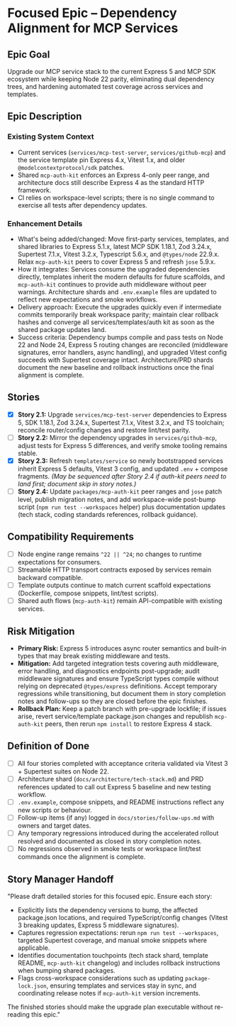 # Focused Epic – Dependency Alignment for MCP Services

## Epic Goal
Upgrade our MCP service stack to the current Express 5 and MCP SDK ecosystem while keeping Node 22 parity, eliminating dual dependency trees, and hardening automated test coverage across services and templates.

## Epic Description

### Existing System Context
- Current services (`services/mcp-test-server`, `services/github-mcp`) and the service template pin Express 4.x, Vitest 1.x, and older `@modelcontextprotocol/sdk` patches.
- Shared `mcp-auth-kit` enforces an Express 4-only peer range, and architecture docs still describe Express 4 as the standard HTTP framework.
- CI relies on workspace-level scripts; there is no single command to exercise all tests after dependency updates.

### Enhancement Details
- What's being added/changed: Move first-party services, templates, and shared libraries to Express 5.1.x, latest MCP SDK 1.18.1, Zod 3.24.x, Supertest 7.1.x, Vitest 3.2.x, Typescript 5.6.x, and `@types/node` 22.9.x. Relax `mcp-auth-kit` peers to cover Express 5 and refresh `jose` 5.9.x.
- How it integrates: Services consume the upgraded dependencies directly, templates inherit the modern defaults for future scaffolds, and `mcp-auth-kit` continues to provide auth middleware without peer warnings. Architecture shards and `.env.example` files are updated to reflect new expectations and smoke workflows.
- Delivery approach: Execute the upgrades quickly even if intermediate commits temporarily break workspace parity; maintain clear rollback hashes and converge all services/templates/auth kit as soon as the shared package updates land.
- Success criteria: Dependency bumps compile and pass tests on Node 22 and Node 24, Express 5 routing changes are reconciled (middleware signatures, error handlers, async handling), and upgraded Vitest config succeeds with Supertest coverage intact. Architecture/PRD shards document the new baseline and rollback instructions once the final alignment is complete.

## Stories
- [x] **Story 2.1:** Upgrade `services/mcp-test-server` dependencies to Express 5, SDK 1.18.1, Zod 3.24.x, Supertest 7.1.x, Vitest 3.2.x, and TS toolchain; reconcile router/config changes and restore lint/test parity.
- [ ] **Story 2.2:** Mirror the dependency upgrades in `services/github-mcp`, adjust tests for Express 5 differences, and verify smoke tooling remains stable.
- [x] **Story 2.3:** Refresh `templates/service` so newly bootstrapped services inherit Express 5 defaults, Vitest 3 config, and updated `.env` + compose fragments. *(May be sequenced after Story 2.4 if auth-kit peers need to land first; document skip in story notes.)*
- [ ] **Story 2.4:** Update `packages/mcp-auth-kit` peer ranges and `jose` patch level, publish migration notes, and add workspace-wide post-bump script (`npm run test --workspaces` helper) plus documentation updates (tech stack, coding standards references, rollback guidance).

## Compatibility Requirements
- [ ] Node engine range remains `^22 || ^24`; no changes to runtime expectations for consumers.
- [ ] Streamable HTTP transport contracts exposed by services remain backward compatible.
- [ ] Template outputs continue to match current scaffold expectations (Dockerfile, compose snippets, lint/test scripts).
- [ ] Shared auth flows (`mcp-auth-kit`) remain API-compatible with existing services.

## Risk Mitigation
- **Primary Risk:** Express 5 introduces async router semantics and built-in types that may break existing middleware and tests.
- **Mitigation:** Add targeted integration tests covering auth middleware, error handling, and diagnostics endpoints post-upgrade; audit middleware signatures and ensure TypeScript types compile without relying on deprecated `@types/express` definitions. Accept temporary regressions while transitioning, but document them in story completion notes and follow-ups so they are closed before the epic finishes.
- **Rollback Plan:** Keep a patch branch with pre-upgrade lockfile; if issues arise, revert service/template package.json changes and republish `mcp-auth-kit` peers, then rerun `npm install` to restore Express 4 stack.

## Definition of Done
- [ ] All four stories completed with acceptance criteria validated via Vitest 3 + Supertest suites on Node 22.
- [ ] Architecture shard (`docs/architecture/tech-stack.md`) and PRD references updated to call out Express 5 baseline and new testing workflow.
- [ ] `.env.example`, compose snippets, and README instructions reflect any new scripts or behaviour.
- [ ] Follow-up items (if any) logged in `docs/stories/follow-ups.md` with owners and target dates.
- [ ] Any temporary regressions introduced during the accelerated rollout resolved and documented as closed in story completion notes.
- [ ] No regressions observed in smoke tests or workspace lint/test commands once the alignment is complete.

## Story Manager Handoff
"Please draft detailed stories for this focused epic. Ensure each story:

- Explicitly lists the dependency versions to bump, the affected package.json locations, and required TypeScript/config changes (Vitest 3 breaking updates, Express 5 middleware signatures).
- Captures regression expectations: rerun `npm run test --workspaces`, targeted Supertest coverage, and manual smoke snippets where applicable.
- Identifies documentation touchpoints (tech stack shard, template README, `mcp-auth-kit` changelog) and includes rollback instructions when bumping shared packages.
- Flags cross-workspace considerations such as updating `package-lock.json`, ensuring templates and services stay in sync, and coordinating release notes if `mcp-auth-kit` version increments.

The finished stories should make the upgrade plan executable without re-reading this epic."
